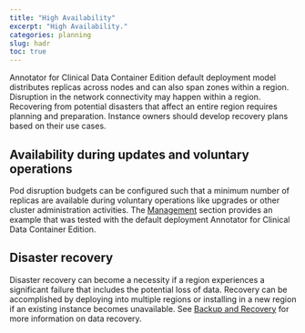 ```yaml
---
title: "High Availability"
excerpt: "High Availability."
categories: planning
slug: hadr
toc: true
---
```

<!--                                                                    -->
<!-- (C) Copyright Merative US L.P. and others 2018, 2023                -->
<!--                                                                    -->
<!-- SPDX-License-Identifier: Apache-2.0                                -->
<!--                                                                    -->


Annotator for Clinical Data Container Edition default deployment model distributes replicas across nodes and can also span zones within a region.
Disruption in the network connectivity may happen within a region.  Recovering from potential disasters that affect an entire region requires planning and preparation.
Instance owners should develop recovery plans based on their use cases.

## Availability during updates and voluntary operations

Pod disruption budgets can be configured such that a minimum number of replicas are available during voluntary operations like upgrades or other cluster administration activities.
The [Management](../../management/pod-disruption) section provides an example that was tested with the default deployment Annotator for Clinical Data Container Edition.

## Disaster recovery

Disaster recovery can become a necessity if a region experiences a significant failure that includes the potential loss of data.
Recovery can be accomplished by deploying into multiple regions or installing in a new region if an existing instance becomes unavailable.
See [Backup and Recovery](../../management/backup-and-recovery) for more information on data recovery.
